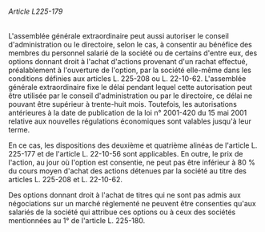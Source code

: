 ###### Article L225-179

L'assemblée générale extraordinaire peut aussi autoriser le conseil d'administration ou le directoire, selon le cas, à consentir au bénéfice des membres du personnel salarié de la société ou de certains d'entre eux, des options donnant droit à l'achat d'actions provenant d'un rachat effectué, préalablement à l'ouverture de l'option, par la société elle-même dans les conditions définies aux articles L. 225-208 ou L. 22-10-62. L'assemblée générale extraordinaire fixe le délai pendant lequel cette autorisation peut être utilisée par le conseil d'administration ou par le directoire, ce délai ne pouvant être supérieur à trente-huit mois. Toutefois, les autorisations antérieures à la date de publication de la loi n° 2001-420 du 15 mai 2001 relative aux nouvelles régulations économiques sont valables jusqu'à leur terme.

En ce cas, les dispositions des deuxième et quatrième alinéas de l'article L. 225-177 et de l'article L. 22-10-56 sont applicables. En outre, le prix de l'action, au jour où l'option est consentie, ne peut pas être inférieur à 80 % du cours moyen d'achat des actions détenues par la société au titre des articles L. 225-208 et L. 22-10-62.

Des options donnant droit à l'achat de titres qui ne sont pas admis aux négociations sur un marché réglementé ne peuvent être consenties qu'aux salariés de la société qui attribue ces options ou à ceux des sociétés mentionnées au 1° de l'article L. 225-180.

